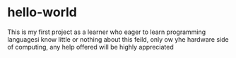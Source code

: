 # hello-world
This is  my first project as a learner who eager to learn programming languagesi know little or nothing about this feild, only ow yhe hardware side of computing, any help offered will be highly appreciated
